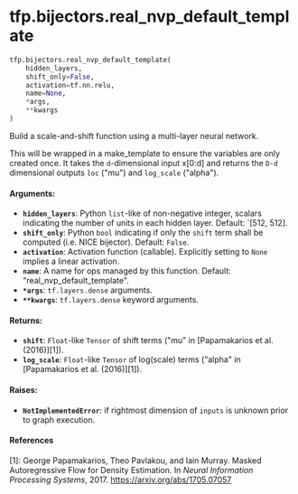 <div itemscope itemtype="http://developers.google.com/ReferenceObject">
<meta itemprop="name" content="tfp.bijectors.real_nvp_default_template" />
</div>

# tfp.bijectors.real_nvp_default_template

``` python
tfp.bijectors.real_nvp_default_template(
    hidden_layers,
    shift_only=False,
    activation=tf.nn.relu,
    name=None,
    *args,
    **kwargs
)
```

Build a scale-and-shift function using a multi-layer neural network.

This will be wrapped in a make_template to ensure the variables are only
created once. It takes the `d`-dimensional input x[0:d] and returns the `D-d`
dimensional outputs `loc` ("mu") and `log_scale` ("alpha").

#### Arguments:

* <b>`hidden_layers`</b>: Python `list`-like of non-negative integer, scalars
    indicating the number of units in each hidden layer. Default: `[512, 512].
* <b>`shift_only`</b>: Python `bool` indicating if only the `shift` term shall be
    computed (i.e. NICE bijector). Default: `False`.
* <b>`activation`</b>: Activation function (callable). Explicitly setting to `None`
    implies a linear activation.
* <b>`name`</b>: A name for ops managed by this function. Default:
    "real_nvp_default_template".
* <b>`*args`</b>: `tf.layers.dense` arguments.
* <b>`**kwargs`</b>: `tf.layers.dense` keyword arguments.


#### Returns:

* <b>`shift`</b>: `Float`-like `Tensor` of shift terms ("mu" in
    [Papamakarios et al.  (2016)][1]).
* <b>`log_scale`</b>: `Float`-like `Tensor` of log(scale) terms ("alpha" in
    [Papamakarios et al. (2016)][1]).


#### Raises:

* <b>`NotImplementedError`</b>: if rightmost dimension of `inputs` is unknown prior to
    graph execution.

#### References

[1]: George Papamakarios, Theo Pavlakou, and Iain Murray. Masked
     Autoregressive Flow for Density Estimation. In _Neural Information
     Processing Systems_, 2017. https://arxiv.org/abs/1705.07057